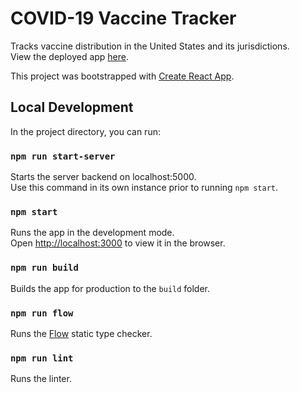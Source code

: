 # COVID-19 Vaccine Tracker

Tracks vaccine distribution in the United States and its jurisdictions.\
View the deployed app [here](https://sm-vaccine-tracker.herokuapp.com/).

This project was bootstrapped with [Create React App](https://github.com/facebook/create-react-app).

## Local Development

In the project directory, you can run:

### `npm run start-server`

Starts the server backend on localhost:5000.\
Use this command in its own instance prior to running `npm start`.

### `npm start`

Runs the app in the development mode.\
Open [http://localhost:3000](http://localhost:3000) to view it in the browser.

### `npm run build`

Builds the app for production to the `build` folder.

### `npm run flow`

Runs the [Flow](https://flow.org/) static type checker.

### `npm run lint`

Runs the linter.
